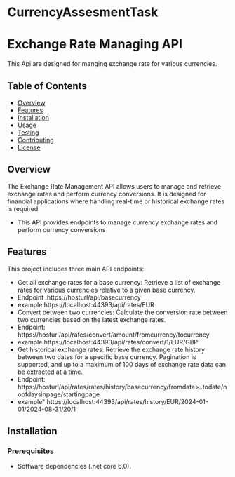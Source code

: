 # CurrencyAssesmentTask
# Exchange Rate Managing API
This Api are designed for manging exchange rate for various currencies.  

## Table of Contents

- [Overview](#overview)
- [Features](#features)
- [Installation](#installation)
- [Usage](#usage)
- [Testing](#testing)
- [Contributing](#contributing)
- [License](#license)

## Overview

The Exchange Rate Management API allows users to manage and retrieve exchange rates and perform currency conversions. It is designed for financial applications where handling real-time or historical exchange rates is required.

- This API provides endpoints to manage currency exchange rates and perform currency conversions


## Features
This project includes three main API endpoints:

- Get all exchange rates for a base currency: Retrieve a list of exchange rates for various currencies relative to a given base currency.
- Endpoint :https://hosturl/api/basecurrency
- example https://localhost:44393/api/rates/EUR
- Convert between two currencies: Calculate the conversion rate between two currencies based on the latest exchange rates.
- Endpoint: https://hosturl/api/rates/convert/amount/fromcurrency/tocurrency
- example https://localhost:44393/api/rates/convert/1/EUR/GBP
- Get historical exchange rates: Retrieve the exchange rate history between two dates for a specific base currency. Pagination is supported, and up to a maximum of 100 days of exchange rate data can be extracted at a time.
- Endpoint: https://hosturl/api/rates/rates/history/basecurrency/fromdate>..todate/noofdaysinpage/startingpage
- example" https://localhost:44393/api/rates/history/EUR/2024-01-01/2024-08-31/20/1

## Installation

### Prerequisites
- Software dependencies (.net core 6.0).
